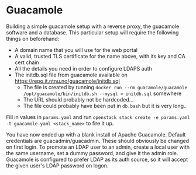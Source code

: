 # Guacamole
Building a simple guacamole setup with a reverse proxy, the guacamole software and a database. This particular setup will require the following things on beforehand:
  - A domain name that you will use for the web portal
  - A valid, trusted TLS certificate for the name above, with its key and CA cert chain
  - All the details you need in order to configure LDAPS auth
  - The initdb.sql file from guacamole available on https://repo.it.ntnu.no/guacamole/initdb.sql
    - The file is created by running `docker run --rm guacamole/guacamole /opt/guacamole/bin/initdb.sh --mysql > initdb.sql` somewhere
    - The URL should probably not be hardcoded...
    - The file could probably have been put in `db.bash` but it is very long..

Fill in values in `params.yaml` and run `openstack stack create -e params.yaml -t guacamole.yaml <stack_name>` to fire it up.

You have now ended up with a blank install of Apache Guacamole. Default credentials are guacadmin/guacadmin. These should obviously be changed on first login. To promote an LDAP user to an admin, create a local user with the same username, set a dummy password, and give it the admin role. Guacamole is configured to prefer LDAP as its auth source, so it will accept the given user's LDAP password on logon.
